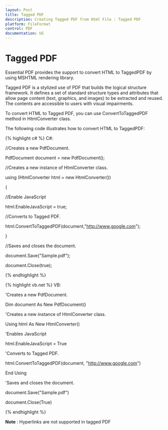 ```yaml
---
layout: Post
title: Tagged PDF
description: Creating Tagged PDF from Html File : Tagged PDF
platform: FileFormat
control: PDF
documentation: UG
---
```

# Tagged PDF

Essential PDF provides the support to convert HTML to TaggedPDF by using MSHTML rendering library.

Tagged PDF is a stylized use of PDF that builds the logical structure framework. It defines a set of standard structure types and attributes that allow page content (text, graphics, and images) to be extracted and reused. The contents are accessible to users with visual impairments.

To convert HTML to Tagged PDF, you can use ConvertToTaggedPDF method in HtmlConverter class.

The following code illustrates how to convert HTML to TaggedPDF:

{% highlight c# %}
C#:

//Creates a new PdfDocument.

PdfDocument document = new PdfDocument();

//Creates a new instance of HtmlConverter class.

using (HtmlConverter html = new HtmlConverter())

{

//Enable JavaScript

html.EnableJavaScript = true;

//Converts to Tagged PDF.

html.ConvertToTaggedPDF(document,"http://www.google.com");

}

//Saves and closes the document.

document.Save("Sample.pdf");

document.Close(true);



{% endhighlight %}

{% highlight vb.net %}
VB:

'Creates a new PdfDocument.

Dim document As New PdfDocument()

'Creates a new instance of HtmlConverter class.

Using html As New HtmlConverter()

'Enables JavaScript

html.EnableJavaScript = True

'Converts to Tagged PDF.

html.ConvertToTaggedPDF(document, "http://www.google.com")

End Using

'Saves and closes the document.

document.Save("Sample.pdf")

document.Close(True)





{% endhighlight %}

**Note** : Hyperlinks are not supported in tagged PDF

